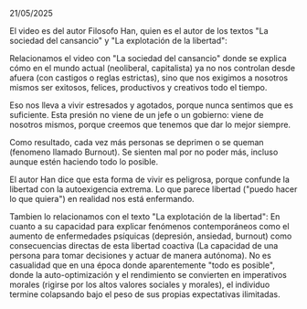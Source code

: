 21/05/2025

El video es del autor Filosofo Han, quien es el autor de los textos "La sociedad del cansancio" y "La explotación de la libertad":  

Relacionamos el video con "La sociedad del cansancio" donde se explica cómo en el mundo actual (neoliberal, capitalista) ya no nos controlan desde afuera (con castigos o reglas estrictas), sino que nos exigimos a nosotros mismos ser exitosos, felices, productivos y creativos todo el tiempo.

Eso nos lleva a vivir estresados y agotados, porque nunca sentimos que es suficiente. Esta presión no viene de un jefe o un gobierno: viene de nosotros mismos, porque creemos que tenemos que dar lo mejor siempre.

Como resultado, cada vez más personas se deprimen o se queman (fenomeno llamado Burnout). Se sienten mal por no poder más, incluso aunque estén haciendo todo lo posible.

El autor Han dice que esta forma de vivir es peligrosa, porque confunde la libertad con la autoexigencia extrema. Lo que parece libertad ("puedo hacer lo que quiera") en realidad nos está enfermando.

Tambien lo relacionamos con el texto "La explotación de la libertad": 
En cuanto a su capacidad para explicar fenómenos contemporáneos como el aumento de enfermedades psíquicas (depresión, ansiedad, burnout) como consecuencias directas de esta libertad coactiva (La capacidad de una persona para tomar decisiones y actuar de manera autónoma). No es casualidad que en una época donde aparentemente "todo es posible", donde la auto-optimización y el rendimiento se convierten en imperativos morales (rigirse por los altos valores sociales y morales), el individuo termine colapsando bajo el peso de sus propias expectativas ilimitadas.